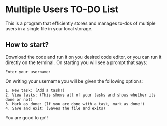 # Multiple Users TO-DO List
This is a program that efficiently stores and manages to-dos of multiple users in a single file in your local storage.

## How to start?
Download the code and run it on you desired code editor, or you can run it directly on the terminal. On starting you will see a prompt that says:
```
Enter your username: 
```
On writing your username you will be given the following options:
```
1. New task: (Add a task!)
2. View tasks: (This shows all of your tasks and shows whether its done or not)
3. Mark as done: (If you are done with a task, mark as done!)
4. Save and exit: (Saves the file and exits)
```
You are good to go!!
